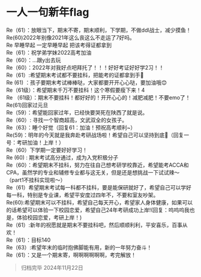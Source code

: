 # 一人一句新年flag
Re（61）：放眼当下，期末不寄，期末顺利，下学期，不做ddl战士，减少摸鱼！<br>
Re(60)2022年别像2021年这么丧这么不走运了7好吗。<br>
Re 早睡早起 一定早睡早起 把该考得证都拿到<br>
Re（61）：祝学弟学妹2022高考加油<br>
Re（60）：…跟y出去玩<br>
Re（60）：2022年对我好点吧拜托了！！！好好考证好好学2习！！<br>
Re（61）:希望期末考试都不要挂科，把能考的证都拿到手🤗<br>
Re   (61)   ：孩子要期末考试棒棒哒，大家都要开开心心哒，要加油哦😊<br>
Re（61级）：希望期末千万不要挂科！这个寒假要瘦下来！4<br>
Re （61级）：期末不要挂科！都好好的！开开心心的！减肥减肥！不要emo了！<br>
Re(61)回家过元旦<br>
Re（59）：希望能回家过年，已经快要哭死在陕西了就是说。<br>
Re（60）: 寻找一个智商超高，文武双全的女孩子。<br>
Re（63）：睡个好觉（回复61：加油！预祝高考顺利~）<br>
Re(59)：明年的今天就是我奔赴考研战场啦！希望自己可以坚持到底🌷（回复一号：考研加油！上岸！）<br>
Re（60）下学期一定要好好学习！<br>
Re (60) : 期末考试高分通过，成为入党积极分子<br>
Re（60）：希望期末不挂科，努力在往自己想考研学校靠近，希望能考ACCA和CPA，虽然学的专业和辅修专业都与这无关，但是还是想挑战一下试试辣～<br>
（part1不挂科实现啦～）<br>
Re（61）希望期末考试每一科都不挂科，要是能保研就好了，希望自己可以学好每一科，特别是专业课，希望平安度过四年不，不要和室友吵架。<br>
Re(60):希望期末可以不挂科，希望自己每天开心，希望家人身体健康，如果可以的话希望可以体验一下校园恋爱，希望自己24年考研成功上岸!(回复：呜呜呜我也是，体验校园恋爱，考研上岸！)<br>
Re（61）:新年的祝愿就是期末不要挂科吧，然后顺顺利利，平安喜乐，百事从欢！<br>
Re（61）：目标140<br>
Re（63）:希望年末的临时抱佛脚能有用，新的一年努力奋斗！<br>
Re（61）：又是一个期末寄，啊啊啊啊啊啊，考完解放！<br>

>归档完毕 2024年11月22日
